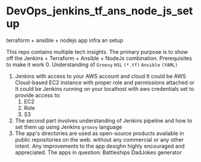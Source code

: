 # DevOps_jenkins_tf_ans_node_js_setup
terraform + ansible + nodejs app infra an setup

This repo contains multiple tech insights. 
The primary purpose is to show off the Jenkins + Terraform + Ansible + NodeJs combination. 
Prerequisites to make it work
0. Understanding of 
  `Groovy`
  `HSL` `(*.tf)`
  `Ansible` `(YAML)`
  
1. Jenkins with access to your AWS account and cloud
   It could be AWS Cloud-based EC2 instance with proper role and permissions attached
     or
   It could be Jenkins running on your localhost with aws credentials set to provide access to:
     1. EC2
     2. Role
     3. S3
2. The second part involves understanding of Jenkins pipeline and how to set them up using Jenkins `groovy` language
3. The app's directories are used as open-source products available in public repositories on the web. without any commercial or any other intent. Any improvements to the app desighn highly encouraged and appreciated.
     The apps in question:
         Battleships
         DadJokes generator 
